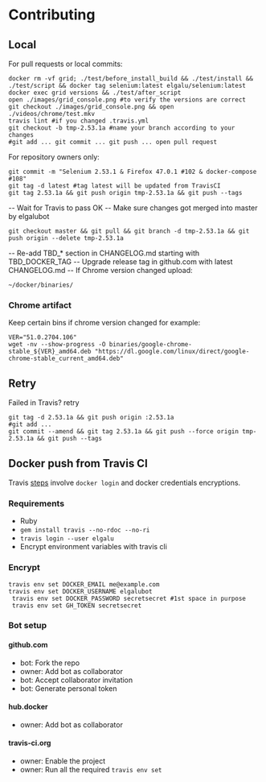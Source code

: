 # Contributing

## Local
For pull requests or local commits:

    docker rm -vf grid; ./test/before_install_build && ./test/install && ./test/script && docker tag selenium:latest elgalu/selenium:latest
    docker exec grid versions && ./test/after_script
    open ./images/grid_console.png #to verify the versions are correct
    git checkout ./images/grid_console.png && open ./videos/chrome/test.mkv
    travis lint #if you changed .travis.yml
    git checkout -b tmp-2.53.1a #name your branch according to your changes
    #git add ... git commit ... git push ... open pull request

For repository owners only:

    git commit -m "Selenium 2.53.1 & Firefox 47.0.1 #102 & docker-compose #108"
    git tag -d latest #tag latest will be updated from TravisCI
    git tag 2.53.1a && git push origin tmp-2.53.1a && git push --tags

-- Wait for Travis to pass OK
-- Make sure changes got merged into master by elgalubot

    git checkout master && git pull && git branch -d tmp-2.53.1a && git push origin --delete tmp-2.53.1a

-- Re-add TBD_* section in CHANGELOG.md starting with TBD_DOCKER_TAG
-- Upgrade release tag in github.com with latest CHANGELOG.md
-- If Chrome version changed upload:

    ~/docker/binaries/

### Chrome artifact
Keep certain bins if chrome version changed for example:

    VER="51.0.2704.106"
    wget -nv --show-progress -O binaries/google-chrome-stable_${VER}_amd64.deb "https://dl.google.com/linux/direct/google-chrome-stable_current_amd64.deb"

## Retry
Failed in Travis? retry

    git tag -d 2.53.1a && git push origin :2.53.1a
    #git add ...
    git commit --amend && git tag 2.53.1a && git push --force origin tmp-2.53.1a && git push --tags

## Docker push from Travis CI
Travis [steps](https://docs.travis-ci.com/user/docker/#Pushing-a-Docker-Image-to-a-Registry) involve `docker login` and docker credentials encryptions.

### Requirements

* Ruby
* `gem install travis --no-rdoc --no-ri`
* `travis login --user elgalu`
* Encrypt environment variables with travis cli

### Encrypt
    travis env set DOCKER_EMAIL me@example.com
    travis env set DOCKER_USERNAME elgalubot
     travis env set DOCKER_PASSWORD secretsecret #1st space in purpose
     travis env set GH_TOKEN secretsecret

### Bot setup
#### github.com
- bot: Fork the repo
- owner: Add bot as collaborator
- bot: Accept collaborator invitation
- bot: Generate personal token

#### hub.docker
- owner: Add bot as collaborator

#### travis-ci.org
- owner: Enable the project
- owner: Run all the required `travis env set`
